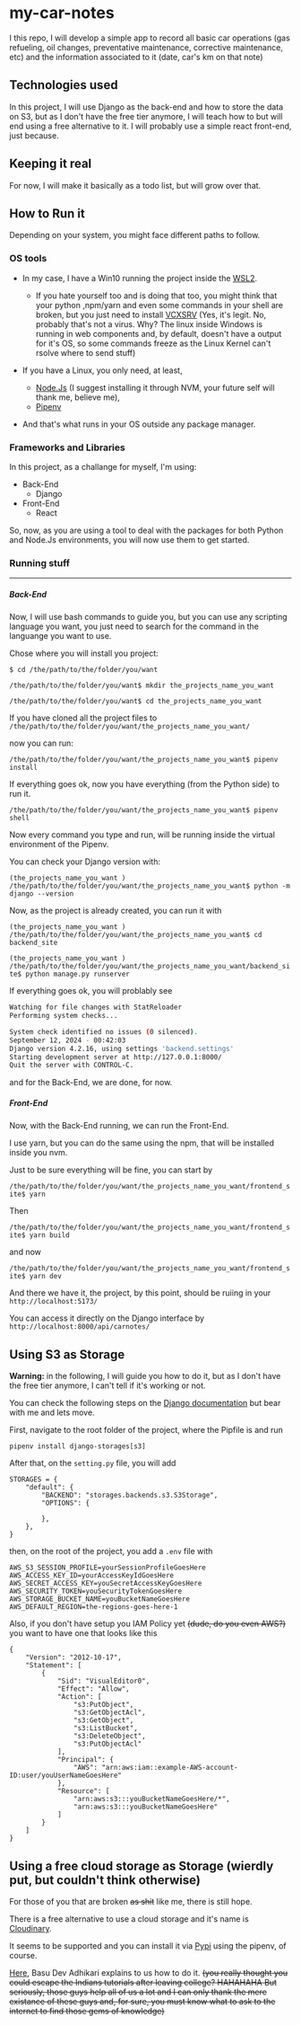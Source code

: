 # my-car-notes

I this repo, I will develop a simple app to record all basic car operations (gas refueling, oil changes, preventative maintenance, corrective maintenance, etc) and the information associated to it (date, car's km on that note)

## Technologies used

In this project, I will use Django as the back-end and how to store the data on S3, but as I don't have the free tier anymore, I will teach how to but will end using a free alternative to it.
I will probably use a simple react front-end, just because.

## Keeping it real

For now, I will make it basically as a todo list, but will grow over that.

## How to Run it

Depending on your system, you might face different paths to follow.

### OS tools

* In my case, I have a Win10 running the project inside the [WSL2](https://learn.microsoft.com/en-us/windows/wsl/install).

  * If you hate yourself too and is doing that too, you might think that your python ,npm/yarn and even some commands in your shell are broken, but you just need to install [VCXSRV](https://sourceforge.net/projects/vcxsrv/) (Yes, it's legit. No, probably that's not a virus. Why? The linux inside Windows is running in web components and, by default, doesn't have a output for it's OS, so some commands freeze as the Linux Kernel can't rsolve where to send stuff)
* If you have a Linux, you only need, at least,

  * [Node.Js](https://github.com/nvm-sh/nvm) (I suggest installing it through NVM, your future self will thank me, believe me),
  * [Pipenv](https://pipenv.pypa.io/en/latest/)
* And that's what runs in your OS outside any package manager.

### Frameworks and Libraries

In this project, as a challange for myself, I'm using:

* Back-End
  * Django
* Front-End
  * React

So, now, as you are using a tool to deal with the packages for both Python and Node.Js environments, you will now use them to get started.

### Running stuff

---

##### **Back-End**

Now, I will use bash commands to guide you, but you can use any scripting language you want, you just need to search for the command in the languange you want to use.

Chose where you will install you project:

`$ cd /the/path/to/the/folder/you/want`

`/the/path/to/the/folder/you/want$ mkdir the_projects_name_you_want`

`/the/path/to/the/folder/you/want$ cd the_projects_name_you_want`

If you have cloned all the project files to `/the/path/to/the/folder/you/want/the_projects_name_you_want/ `

now you can run:

`/the/path/to/the/folder/you/want/the_projects_name_you_want$ pipenv install `

If everything goes ok, now you have everything (from the Python side) to run it.

`/the/path/to/the/folder/you/want/the_projects_name_you_want$ pipenv shell`

Now every command you type and run, will be running inside the virtual environment of the Pipenv.

You can check your Django version with:

`(the_projects_name_you_want ) /the/path/to/the/folder/you/want/the_projects_name_you_want$ python -m django --version`

Now, as the project is already created, you can run it with

`(the_projects_name_you_want ) /the/path/to/the/folder/you/want/the_projects_name_you_want$ cd backend_site `

`(the_projects_name_you_want ) /the/path/to/the/folder/you/want/the_projects_name_you_want/backend_site$ python manage.py runserver`

If everything goes ok, you will problably see

```bash
Watching for file changes with StatReloader
Performing system checks...

System check identified no issues (0 silenced).
September 12, 2024 - 00:42:03
Django version 4.2.16, using settings 'backend.settings'
Starting development server at http://127.0.0.1:8000/
Quit the server with CONTROL-C.
```

and for the Back-End, we are done, for now.

##### Front-End

Now, with the Back-End running, we can run the Front-End.

I use yarn, but you can do the same using the npm, that will be installed inside you nvm.

Just to be sure everything will be fine, you can start by

`/the/path/to/the/folder/you/want/the_projects_name_you_want/frontend_site$ yarn `

Then

`/the/path/to/the/folder/you/want/the_projects_name_you_want/frontend_site$ yarn build `

and now

`/the/path/to/the/folder/you/want/the_projects_name_you_want/frontend_site$ yarn dev`

And there we have it, the project, by this point, should be ruiing in your `http://localhost:5173/`

You can access it directly on the Django interface by `http://localhost:8000/api/carnotes/`

## Using S3 as Storage

**Warning:** in the following, I will guide you how to do it, but as I don't have the free tier anymore, I can't tell if it's working or not.

You can check the following steps on the [Django documentation](https://django-storages.readthedocs.io/en/latest/backends/amazon-S3.html) but bear with me and lets move.

First, navigate to the root folder of the project, where the Pipfile is and run

`pipenv install django-storages[s3]`

After that, on the `setting.py` file, you will add

```
STORAGES = {
    "default": {
        "BACKEND": "storages.backends.s3.S3Storage",
        "OPTIONS": {
    
        },
    },
}
```

then, on the root of the project, you add a `.env` file with

```
AWS_S3_SESSION_PROFILE=yourSessionProfileGoesHere
AWS_ACCESS_KEY_ID=yourAccessKeyIdGoesHere
AWS_SECRET_ACCESS_KEY=youSecretAccessKeyGoesHere
AWS_SECURITY_TOKEN=youSecurityTokenGoesHere
AWS_STORAGE_BUCKET_NAME=youBucketNameGoesHere
AWS_DEFAULT_REGION=the-regions-goes-here-1
```

Also, if you don't have setup you IAM Policy yet ~~(dude, do you even AWS?)~~ you want to have one that looks like this

```
{
    "Version": "2012-10-17",
    "Statement": [
        {
            "Sid": "VisualEditor0",
            "Effect": "Allow",
            "Action": [
                "s3:PutObject",
                "s3:GetObjectAcl",
                "s3:GetObject",
                "s3:ListBucket",
                "s3:DeleteObject",
                "s3:PutObjectAcl"
            ],
            "Principal": {
                "AWS": "arn:aws:iam::example-AWS-account-ID:user/youUserNameGoesHere"
            },
            "Resource": [
                "arn:aws:s3:::youBucketNameGoesHere/*",
                "arn:aws:s3:::youBucketNameGoesHere"
            ]
        }
    ]
}
```

## Using a free cloud storage as Storage (wierdly put, but couldn't think otherwise)

For those of you that are broken ~~as shit~~ like me, there is still hope.

There is a free alternative to use a cloud storage and it's name is [Cloudinary](https://cloudinary.com/).

It seems to be supported and you can install it via [Pypi](https://pypi.org/project/django-cloudinary-storage/) using the pipenv, of course.

[Here](https://www.youtube.com/watch?v=JV_GoKqj1mg&ab_channel=BasuDevAdhikari), Basu Dev Adhikari explains to us how to do it. ~~(you really thought you could escape the Indians tutorials after leaving college? HAHAHAHA But seriously, those guys help all of us a lot and I can only thank the mere existance of these guys and, for sure, you must know what to ask to the internet to find those gems of knowledge)~~
